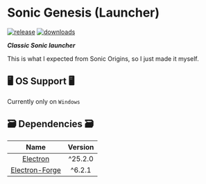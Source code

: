 # Sonic Genesis (Launcher)
[![release](https://img.shields.io/github/v/release/Ashrindy/sonic-genesis?color=red)](https://github.com/Ashrindy/sonic-genesis/releases/latest)
[![downloads](https://img.shields.io/github/downloads/Ashrindy/sonic-genesis/total?color=green)](#)

***Classic Sonic launcher***

This is what I expected from Sonic Origins, so I just made it myself.

## 🖥 OS Support 🖥
Currently only on `Windows`

## 🗃 Dependencies 🗃
| Name           | Version   |
|:--------------:|:---------:|
| [Electron](https://www.electronjs.org/)       | ^25.2.0   |
| [Electron-Forge](https://www.electronforge.io/) | ^6.2.1    |
